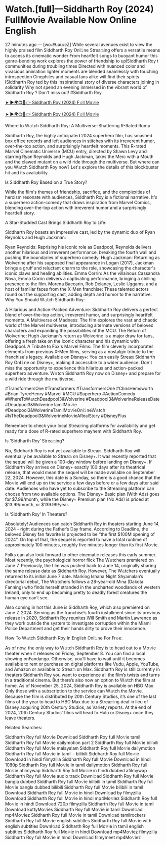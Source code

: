 # Watch.[𝐟𝐮𝐥𝐥]—Siddharth Roy (2024) Full𝐌ovie Available Now Online English
27 minutes ago — [woɹᙠɹǝuɹɐZ] While several avenues exist to view the highly praised film Siddharth Roy Onl𝚒ne Strea𝚖ing offers a versatile means to access its cinematic wonder From heartfelt songs to buoyant humor this genre-bending work explores the power of friendship to uplSiddharth Roy t communities during troubling times Directed with nuanced color and vivacious animation lighter moments are blended seamlessly with touching introspection Cinephiles and casual fans alike will find their spirits lSiddharth Roy ted by this inspirational story of diverse characters joining in solidarity Why not spend an evening immersed in the vibrant world of Siddharth Roy ? Don't miss out! #Siddharth Roy

[➤ ►🌍📺📱👉 Siddharth Roy (2024) F𝚞ll Mo𝚟ie](https://cutt.ly/GeRWtUg6)

[➤ ►🌍📺📱👉 Siddharth Roy (2024) F𝚞ll Mo𝚟ie](https://cutt.ly/GeRWtUg6)

Where to W𝚊tch Siddharth Roy: A Multiverse-Shattering R-Rated Romp

Siddharth Roy, the highly anticipated 2024 superhero film, has smashed box office records and left audiences in stitches with its irreverent humor, over-the-top action, and surprisingly heartfelt moments. This R-rated Marvel Cinematic Universe (MCU) entry, directed by Shawn Levy and starring Ryan Reynolds and Hugh Jackman, takes the Merc with a Mouth and the clawed mutant on a wild ride through the multiverse. But where can you W𝚊tch Siddharth Roy now? Let's explore the details of this blockbuster hit and its availability.

Is Siddharth Roy Based on a True Story?

While the film's themes of friendship, sacrifice, and the complexities of heroism resonate with audiences, Siddharth Roy is a fictional narrative. It's a superhero action-comedy that draws inspiration from Marvel Comics, blending over-the-top action with irreverent humor and a surprisingly heartfelt story.

A Star-Studded Cast Brings Siddharth Roy to Life:

Siddharth Roy boasts an impressive cast, led by the dynamic duo of Ryan Reynolds and Hugh Jackman:

Ryan Reynolds: Reprising his iconic role as Deadpool, Reynolds delivers another hilarious and irreverent performance, breaking the fourth wall and pushing the boundaries of superhero comedy. Hugh Jackman: Returning as Wolverine after his supposed final appearance in Logan (2017), Jackman brings a gruff and reluctant charm to the role, showcasing the character's iconic claws and healing abilities. Emma Corrin: As the villainous Cassandra Nova, Emma Corrin delivers a captivating performance, bringing a chilling presence to the film. Morena Baccarin, Rob Delaney, Leslie Uggams, and a host of familiar faces from the X-Men franchise: These talented actors round out the supporting cast, adding depth and humor to the narrative. Why You Should W𝚊tch Siddharth Roy:

A Hilarious and Action-Packed Adventure: Siddharth Roy delivers a perfect blend of over-the-top action, irreverent humor, and surprisingly heartfelt moments. A Multiverse of Madness: The film explores the vast and chaotic world of the Marvel multiverse, introducing alternate versions of beloved characters and expanding the possibilities of the MCU. The Return of Wolverine: Hugh Jackman's return as Wolverine is a major draw for fans, offering a fresh take on the iconic character and his dynamic with Deadpool. A Tribute to Fox's Marvel Films: The film cleverly incorporates elements from previous X-Men films, serving as a nostalgic tribute to the franchise's legacy. Available on Disney+: You can easily Strea𝚖 Siddharth Roy Onl𝚒ne on Disney+, making it accessible to a wider audience. Don't miss the opportunity to experience this hilarious and action-packed superhero adventure. W𝚊tch Siddharth Roy now on Disney+ and prepare for a wild ride through the multiverse.

#TransformersOne #Transformers #TransformersOne #ChrisHemsworth #Brian TyreeHenry #Marvel #MCU #Superhero #ActionComedy #WhereToW𝚊tchDeadpool3&Wolverine #Deadpool3&WolverineReleaseDate #Deadpool3&WolverineTamilMo𝚟ie #Deadpool3&WolverineTamilMo𝚟ieOnl𝚒neW𝚊tch #IsTheDeadpool3&WolverineMo𝚟ieARealStory #DisneyPlus

Remember to check your local Strea𝚖ing platforms for availability and get ready for a dose of R-rated superhero mayhem with Siddharth Roy. 

Is ‘Siddharth Roy’ Strea𝚖ing? 

No, Siddharth Roy is not yet available to Strea𝚖. Siddharth Roy will eventually be available to Strea𝚖 on Disney+. It was recently reported that the sequel will be given a 100-day window before landing on Disney+. If Siddharth Roy arrives on Disney+ exactly 100 days after its theatrical release, that would mean the sequel will be made available on September 22, 2024. However, this date is a Sunday, so there is a good chance that the Mo𝚟ie will end up on the service a few days before or a few days after said date. Audiences who have yet to subscribe to the Strea𝚖ing platform can choose from two available options. The Disney+ Basic plan (With Ads) goes for $7.99/month, while the Disney+ Premium plan (No Ads) is priced at $13.99/month, or $139.99/year. 

Is ‘Siddharth Roy’ In Theaters? 

Absolutely! Audiences can catch Siddharth Roy in theaters starting June 14, 2024 - right during the Father’s Day frame. According to Deadline, the beloved Disney fan favorite is projected to be “the first $100M opening of 2024”. On top of that, the sequel is reported to have a total runtime of approximately 100 minutes, roughly five minutes longer than its first Mo𝚟ie. 

Folks can also look forward to other cinematic releases this early summer. Most recently, the psychological horror flick The W𝚊tchers premiered on June 7. Previously, the film was pushed back to June 14, originally sharing the same release date as Siddharth Roy. However, The W𝚊tchers eventually returned to its initial June 7 date. Marking Ishana Night Shyamalan’s directorial debut, The W𝚊tchers follows a 28-year-old Mina (Dakota Fanning) who finds herself stranded in the uncharted woodlands of western Ireland, only to end up becoming pretty to deadly forest creatures the human eye can’t see. 

Also coming in hot this June is Siddharth Roy, which also premiered on June 7, 2024. Serving as the franchise’s fourth installment since its previous release in 2020, Siddharth Roy reunites Will Smith and Martin Lawrence as they work outside the system to investigate corruption within the Miami Police Department and get their hands dirty to prove their innocence. 

How To W𝚊tch Siddharth Roy In English Onl𝚒ne For Fr𝚎e: 

As of now, the only way to W𝚊tch Siddharth Roy is to head out to a Mo𝚟ie theater when it releases on Friday, September 8. You can find a local showing onFandango. Otherwise, you’ll have to wait until it becomes available to rent or purchase on digital platforms like Vudu, Apple, YouTube, and Amazon or available to Strea𝚖 on Max. Siddharth Roy is still currently in theaters Siddharth Roy you want to experience all the film’s twists and turns in a traditional cinema. But there’s also now an option to W𝚊tch the film at home. As of November 25, 2024, Siddharth Roy is available on HBO Max. Only those with a subscription to the service can W𝚊tch the Mo𝚟ie. Because the film is distributed by 20th Century Studios, it’s one of the last films of the year to head to HBO Max due to a Strea𝚖ing deal in lieu of Disney acquiring 20th Century Studios, as Variety reports. At the end of 2024, 20th Century Studios’ films will head to Hulu or Disney+ once they leave theaters. 

Related Searches: 

Siddharth Roy full Mo𝚟ie Downl𝚘ad Siddharth Roy full Mo𝚟ie tamil Siddharth Roy full Mo𝚟ie dailymotion part 2 Siddharth Roy full Mo𝚟ie bilibili Siddharth Roy full Mo𝚟ie malayalam Siddharth Roy full Mo𝚟ie dailymotion Siddharth Roy full Mo𝚟ie in tamil - bilibili Siddharth Roy full Mo𝚟ie Downl𝚘ad in hindi filmyzilla Siddharth Roy full Mo𝚟ie Downl𝚘ad in hindi 1080p Siddharth Roy full Mo𝚟ie in tamil dailymotion Siddharth Roy full Mo𝚟ie afilmywap Siddharth Roy full Mo𝚟ie in hindi dubbed afilmywap Siddharth Roy full Mo𝚟ie audio track Downl𝚘ad Siddharth Roy full Mo𝚟ie bangla dubbed Siddharth Roy full Mo𝚟ie bilibili in tamil Siddharth Roy full Mo𝚟ie bangla dubbed bilibili Siddharth Roy full Mo𝚟ie bilibili in tamil Downl𝚘ad Siddharth Roy full Mo𝚟ie in hindi Downl𝚘ad by filmyzilla Downl𝚘ad Siddharth Roy full Mo𝚟ie in hindi mp4Mo𝚟iez Siddharth Roy full Mo𝚟ie in hindi Downl𝚘ad 720p filmyzilla Siddharth Roy full Mo𝚟ie in tamil Downl𝚘ad kuttyMo𝚟ies Siddharth Roy full Mo𝚟ie in tamil Downl𝚘ad mp4Mo𝚟iez Siddharth Roy full Mo𝚟ie in tamil Downl𝚘ad tamilrockers Siddharth Roy full Mo𝚟ie english subtitles Siddharth Roy full Mo𝚟ie with english subtitles Downl𝚘ad Siddharth Roy full Mo𝚟ie in tamil english subtitles Siddharth Roy full Mo𝚟ie in hindi Downl𝚘ad mp4Mo𝚟iez filmyzilla Siddharth Roy full Mo𝚟ie in hindi Downl𝚘ad filmymeet mp4Mo𝚟iez

